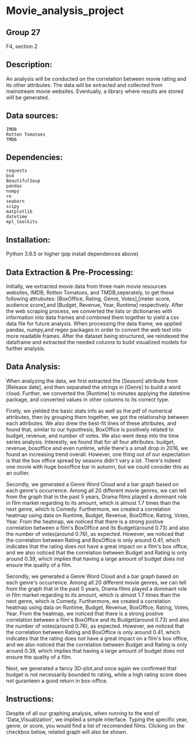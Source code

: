 # Movie_analysis_project

## Group 27
F4, section 2
## Description:
An analysis will be conducted on the correlation between movie rating and its other attributes. The data will be extracted and collected from mainstream movie websites. Eventually, a library where results are stored will be generated.
## Data sources:
```
IMDB
Rotten Tomatoes
TMDB
```
## Dependencies:
```
requests
bs4 
BeautifulSoup
pandas
numpy
re
seaborn
scipy
matplotlib
datetime
mpl_toolkits

```
## Installation:
Python 3.6.5 or higher
(pip install dependences above)

## Data Extraction & Pre-Processing:
Initially, we extracted movie data from three main movie resources websites, IMDB, Rotten Tomatoes, and TMDB,seperately, to get these following attrubutes: [BoxOffice, Rating, Genre, Votes],[meter score, audience score],and [Budget, Revenue, Year, Runtime] respectively. After the web scraping process, we converted the lists or dictionaries with information into data frames and combined them together to yield a csv data file for future analysis. When processing the data frame, we applied pandas, numpy,and regex packages in order to convert the web text into more readable frames. After the dataset being structured, we reindexed the dataframe and extracted the needed colunns to build visualized models for further analysis.

## Data Analysis:
When analyzing the data, we first extracted the [Season] attribute from [Release date], and then separated the strings in [Genre] to build a word cloud. Further, we converted the [Runtime] to minutes applying the datetime package, and converted values in other columns to its correct type. 

Firstly, we yielded the basic stats info as well as the pdf of numerical attributes, then by grouping them together, we got the relationship between each attributes. We also drew the best-fit lines of these attributes, and found that, similar to our hypothesis, BoxOffice is positively related to budget, revenue, and number of votes. We also went deep into the time series analysis. Interestly, we found that for all four attributes: budget, revenue, boxoffice and even runtime, while there's a small drop in 2016, we found an increasing trend overall. However, one thing out of our expectation is that the box office spread by seasons didn't vary a lot. There's indeed one movie with huge boxoffice bar in autumn, but we could consider this as an outlier.

Secondly, we generated a Genre Word Cloud and a bar graph based on each genre's occurrence. Among all 20 different movie genres, we can tell from the graph that in the past 5 years, Drama films played a dominant role in film market regarding to its amount, which is almost 1.7 times than the next genre, which is Comedy. Furthermore, we created a correlation heatmap using data on Runtime, Budget, Revenue, BoxOffice, Rating, Votes, Year. From the heatmap, we noticed that there is a strong postive correlation between a film's BoxOffice and its Budget(around 0.73) and also the number of votes(around 0.76), as expected. However, we noticed that the correlation between Rating and BoxOffice is only around 0.41, which indicates that the rating does not have a great impact on a film's box office, and we also noticed that the correlation between Budget and Rating is only around 0.39, which implies that having a large amount of budget does not ensure the quality of a film. 

Secondly, we generated a Genre Word Cloud and a bar graph based on each genre's occurrence. Among all 20 different movie genres, we can tell from the graph that in the past 5 years, Drama films played a dominant role in film market regarding to its amount, which is almost 1.7 times than the next genre, which is Comedy. Furthermore, we created a correlation heatmap using data on Runtime, Budget, Revenue, BoxOffice, Rating, Votes, Year. From the heatmap, we noticed that there is a strong postive correlation between a film's BoxOffice and its Budget(around 0.73) and also the number of votes(around 0.76), as expected. However, we noticed that the correlation between Rating and BoxOffice is only around 0.41, which indicates that the rating does not have a great impact on a film's box office, and we also noticed that the correlation between Budget and Rating is only around 0.39, which implies that having a large amount of budget does not ensure the quality of a film.

Next, we generated a fancy 3D-plot,and once again we confirmed that budget is not necessarily bounded to rating, while a high rating score does not guranteen a good return in box-office.


## Instructions:
Despite of all our graphing analysis, when running to the end of 'Data_Visualization', we implied a simple interface. Typing the specific year, genre, or score, you would find a list of recomended films. Clicking on the checkbox below, related graph will also be shown. 





